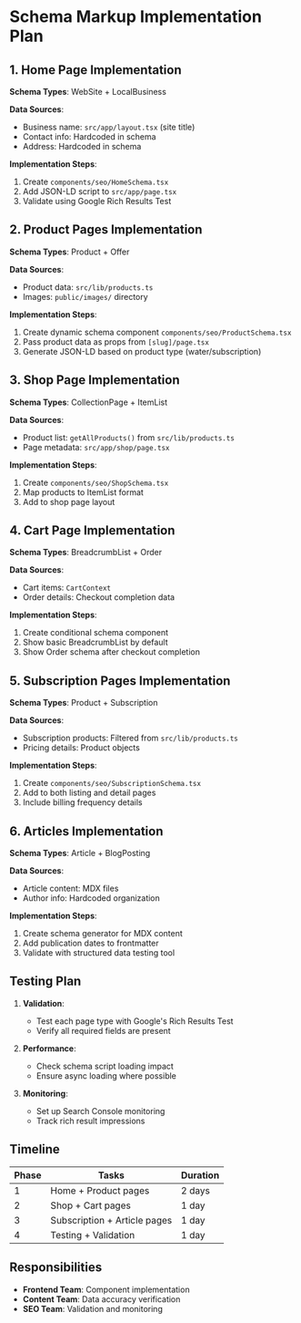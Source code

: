 # Schema Markup Implementation Plan

## 1. Home Page Implementation
**Schema Types**: WebSite + LocalBusiness

**Data Sources**:
- Business name: `src/app/layout.tsx` (site title)
- Contact info: Hardcoded in schema
- Address: Hardcoded in schema

**Implementation Steps**:
1. Create `components/seo/HomeSchema.tsx`
2. Add JSON-LD script to `src/app/page.tsx`
3. Validate using Google Rich Results Test

## 2. Product Pages Implementation
**Schema Types**: Product + Offer

**Data Sources**:
- Product data: `src/lib/products.ts`
- Images: `public/images/` directory

**Implementation Steps**:
1. Create dynamic schema component `components/seo/ProductSchema.tsx`
2. Pass product data as props from `[slug]/page.tsx`
3. Generate JSON-LD based on product type (water/subscription)

## 3. Shop Page Implementation
**Schema Types**: CollectionPage + ItemList

**Data Sources**:
- Product list: `getAllProducts()` from `src/lib/products.ts`
- Page metadata: `src/app/shop/page.tsx`

**Implementation Steps**:
1. Create `components/seo/ShopSchema.tsx`
2. Map products to ItemList format
3. Add to shop page layout

## 4. Cart Page Implementation
**Schema Types**: BreadcrumbList + Order

**Data Sources**:
- Cart items: `CartContext`
- Order details: Checkout completion data

**Implementation Steps**:
1. Create conditional schema component
2. Show basic BreadcrumbList by default
3. Show Order schema after checkout completion

## 5. Subscription Pages Implementation
**Schema Types**: Product + Subscription

**Data Sources**:
- Subscription products: Filtered from `src/lib/products.ts`
- Pricing details: Product objects

**Implementation Steps**:
1. Create `components/seo/SubscriptionSchema.tsx`
2. Add to both listing and detail pages
3. Include billing frequency details

## 6. Articles Implementation
**Schema Types**: Article + BlogPosting

**Data Sources**:
- Article content: MDX files
- Author info: Hardcoded organization

**Implementation Steps**:
1. Create schema generator for MDX content
2. Add publication dates to frontmatter
3. Validate with structured data testing tool

## Testing Plan

1. **Validation**:
   - Test each page type with Google's Rich Results Test
   - Verify all required fields are present

2. **Performance**:
   - Check schema script loading impact
   - Ensure async loading where possible

3. **Monitoring**:
   - Set up Search Console monitoring
   - Track rich result impressions

## Timeline

| Phase | Tasks | Duration |
|-------|-------|----------|
| 1 | Home + Product pages | 2 days |
| 2 | Shop + Cart pages | 1 day |
| 3 | Subscription + Article pages | 1 day |
| 4 | Testing + Validation | 1 day |

## Responsibilities

- **Frontend Team**: Component implementation
- **Content Team**: Data accuracy verification
- **SEO Team**: Validation and monitoring
